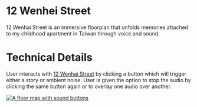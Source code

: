 # 12 Wenhei Street
12 Wenhai Street is an immersive floorplan that unfolds memories attached to my childhood apartment in Taiwan through voice and sound.

# Technical Details
User interacts with [12 Wenhai Street](https://editor.p5js.org/full/SJPTAOxgf) by clicking a button which will trigger either a story or ambient noise. User is given the option to stop the audio by clicking the same button again or to overlay one audio over another.

[![A floor map with sound buttons](https://static1.squarespace.com/static/59adc207e5dd5b60a9d43688/5a666711c83025aedc113cf3/5a680a40c830250731466354/1537123033178/Screen+Shot+2018-01-23+at+11.22.48+PM.png?format=2500w "Click on this image for a video demo of 12 Wenhai Street")](https://vimeo.com/244595742)
